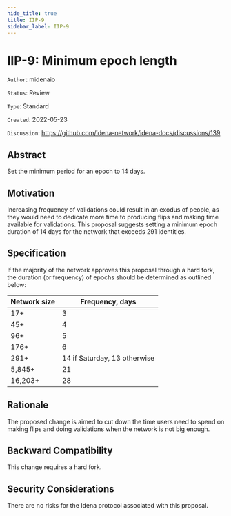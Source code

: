 ```yaml
---
hide_title: true
title: IIP-9
sidebar_label: IIP-9
---
```


# IIP-9: Minimum epoch length

`Author`: midenaio

`Status`: Review

`Type`: Standard

`Created`: 2022-05-23

`Discussion`: https://github.com/idena-network/idena-docs/discussions/139

## Abstract

Set the minimum period for an epoch to 14 days.

## Motivation

Increasing frequency of validations could result in an exodus of people, as they would need to dedicate more time to producing flips and making time available for validations. 
This proposal suggests setting a minimum epoch duration of 14 days for the network that exceeds 291 identities.

## Specification

If the majority of the network approves this proposal through a hard fork, the duration (or frequency) of epochs should be determined as outlined below:

| Network size | Frequency, days              |
| ------------ | ---------------------------- |
| 17+          |       3                      |
| 45+          |       4                      |
| 96+          |       5                      |
| 176+         |       6                      |
| 291+         | 14 if Saturday, 13 otherwise |
| 5,845+       |       21                     |
| 16,203+      |       28                     |


## Rationale

The proposed change is aimed to cut down the time users need to spend on making flips and doing validations when the network is not big enough.

## Backward Compatibility

This change requires a hard fork.

## Security Considerations

There are no risks for the Idena protocol associated with this proposal.
